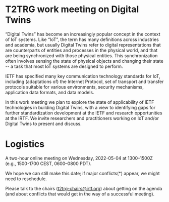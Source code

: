 # T2TRG work meeting on Digital Twins

“Digital Twins” has become an increasingly popular concept in the context of IoT systems. Like “IoT”, the term has many definitions across industries and academia, but usually Digital Twins refer to digital representations that are counterparts of entities and processes in the physical world, and that are being synchronized with those physical entities. This synchronization often involves sensing the state of physical objects and changing their state -- a task that most IoT systems are designed to perform.

IETF has specified many key communication technology standards for IoT, including (adaptations of) the Internet Protocol, set of transport and transfer protocols suitable for various environments, security mechanisms, application data formats, and data models.

In this work meeting we plan to explore the state of applicability of IETF technologies in building Digital Twins, with a view to identifying gaps for further standardization development at the IETF and research opportunities at the IRTF. We invite researchers and practitioners working on IoT and/or Digital Twins to present and discuss.

# Logistics

A two-hour online meeting on Wednesday, 2022-05-04 at 1300–1500Z 
(e.g., 1500-1700 CEST, 0600–0800 PDT).

We hope we can still make this date; if major conflicts(*) appear, we might need to reschedule.

Please talk to the chairs (t2trg-chairs@irtf.org) about getting on the agenda (and about conflicts that would get in the way of a successful meeting).
